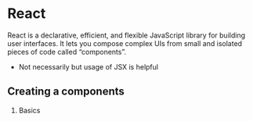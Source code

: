 # React

React is a declarative, efficient, and flexible JavaScript library for building user interfaces. It lets you compose complex UIs from small and isolated pieces of code called “components”.
- Not necessarily but usage of JSX is helpful

## Creating a components
1.  Basics
